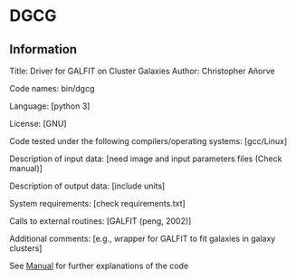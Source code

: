 

#  DGCG 

## Information


Title: Driver for GALFIT on Cluster Galaxies 
Author: Christopher Añorve

Code names: bin/dgcg

Language: [python 3]

License: [GNU]

Code tested under the following compilers/operating systems: [gcc/Linux]

Description of input data: [need image and input parameters files (Check manual)]

Description of output data: [include units]

System requirements: [check requirements.txt]

Calls to external routines: [GALFIT (peng, 2002)]

Additional comments: [e.g., wrapper for GALFIT to fit galaxies in galaxy clusters]

See [Manual](./docs/Manual.pdf) for further explanations of the code


